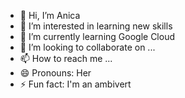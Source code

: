 - 👋 Hi, I’m Anica
- 👀 I’m interested in learning new skills
- 🌱 I’m currently learning Google Cloud 
- 💞️ I’m looking to collaborate on ...
- 📫 How to reach me ... 
- 😄 Pronouns: Her 
- ⚡ Fun fact: I'm an ambivert

<!---
pchnts/pchnts is a ✨ special ✨ repository because its `README.md` (this file) appears on your GitHub profile.
You can click the Preview link to take a look at your changes.
--->
